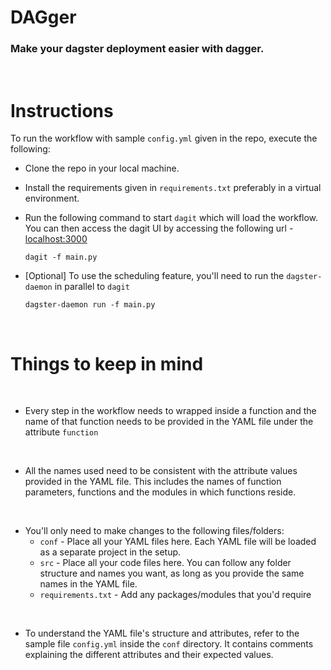# DAGger

### Make your **dagster** deployment easier with **dagger**.

<br>

# Instructions

To run the workflow with sample `config.yml` given in the repo, execute the following:

- Clone the repo in your local machine.
- Install the requirements given in `requirements.txt` preferably in a virtual environment.
- Run the following command to start `dagit` which will load the workflow. You can then access the dagit UI by accessing the following url - [localhost:3000](http://127.0.0.1:3000)

    ```
    dagit -f main.py
    ```
- [Optional] To use the scheduling feature, you'll need to run the `dagster-daemon` in parallel to `dagit`

    ```
    dagster-daemon run -f main.py
    ```


<br>

# Things to keep in mind

<br>

- Every step in the workflow needs to wrapped inside a function and the name of that function needs to be provided in the YAML file under the attribute `function`

<br>

- All the names used need to be consistent with the attribute values provided in the YAML file. This includes the names of function parameters, functions and the modules in which functions reside.

<br>

- You'll only need to make changes to the following files/folders:
    - `conf` - Place all your YAML files here. Each YAML file will be loaded as a separate project in the setup.
    - `src` - Place all your code files here. You can follow any folder structure and names you want, as long as you provide the same names in the YAML file.
    - `requirements.txt` - Add any packages/modules that you'd require

<br>

- To understand the YAML file's structure and attributes, refer to the sample file `config.yml` inside the `conf` directory. It contains comments explaining the different attributes and their expected values.

<br>
